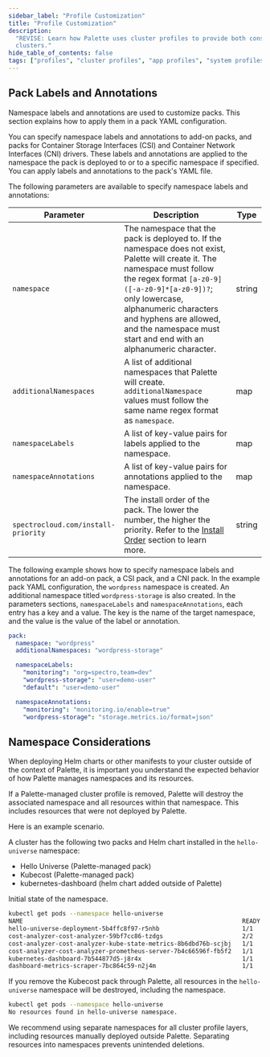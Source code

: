 ```yaml
---
sidebar_label: "Profile Customization"
title: "Profile Customization"
description:
  "REVISE: Learn how Palette uses cluster profiles to provide both consistency and flexibility across Kubernetes
  clusters."
hide_table_of_contents: false
tags: ["profiles", "cluster profiles", "app profiles", "system profiles"]
---
```


## Pack Labels and Annotations

Namespace labels and annotations are used to customize packs. This section explains how to apply them in a pack YAML
configuration.

You can specify namespace labels and annotations to add-on packs, and packs for Container Storage Interfaces (CSI) and
Container Network Interfaces (CNI) drivers. These labels and annotations are applied to the namespace the pack is
deployed to or to a specific namespace if specified. You can apply labels and annotations to the pack's YAML file.

The following parameters are available to specify namespace labels and annotations:

| **Parameter**                        | **Description**                                                                                                                                                                                                                                                                                                        | **Type** |
| ------------------------------------ | ---------------------------------------------------------------------------------------------------------------------------------------------------------------------------------------------------------------------------------------------------------------------------------------------------------------------- | -------- |
| `namespace`                          | The namespace that the pack is deployed to. If the namespace does not exist, Palette will create it. The namespace must follow the regex format `[a-z0-9]([-a-z0-9]*[a-z0-9])?`; only lowercase, alphanumeric characters and hyphens are allowed, and the namespace must start and end with an alphanumeric character. | string   |
| `additionalNamespaces`               | A list of additional namespaces that Palette will create. `additionalNamespace` values must follow the same name regex format as `namespace`.                                                                                                                                                                          | map      |
| `namespaceLabels`                    | A list of key-value pairs for labels applied to the namespace.                                                                                                                                                                                                                                                         | map      |
| `namespaceAnnotations`               | A list of key-value pairs for annotations applied to the namespace.                                                                                                                                                                                                                                                    | map      |
| ` spectrocloud.com/install-priority` | The install order of the pack. The lower the number, the higher the priority. Refer to the [Install Order](./cluster-profiles/create-cluster-profiles/create-addon-profile/create-addon-profile.md#install-order) section to learn more.                                                                               | string   |

The following example shows how to specify namespace labels and annotations for an add-on pack, a CSI pack, and a CNI
pack. In the example pack YAML configuration, the `wordpress` namespace is created. An additional namespace titled
`wordpress-storage` is also created. In the parameters sections, `namespaceLabels` and `namespaceAnnotations`, each
entry has a key and a value. The key is the name of the target namespace, and the value is the value of the label or
annotation.

```yaml
pack:
  namespace: "wordpress"
  additionalNamespaces: "wordpress-storage"

  namespaceLabels:
    "monitoring": "org=spectro,team=dev"
    "wordpress-storage": "user=demo-user"
    "default": "user=demo-user"

  namespaceAnnotations:
    "monitoring": "monitoring.io/enable=true"
    "wordpress-storage": "storage.metrics.io/format=json"
```

## Namespace Considerations

When deploying Helm charts or other manifests to your cluster outside of the context of Palette, it is important you
understand the expected behavior of how Palette manages namespaces and its resources.

If a Palette-managed cluster profile is removed, Palette will destroy the associated namespace and all resources within
that namespace. This includes resources that were not deployed by Palette.

Here is an example scenario.

A cluster has the following two packs and Helm chart installed in the `hello-universe` namespace:

- Hello Universe (Palette-managed pack)
- Kubecost (Palette-managed pack)
- kubernetes-dashboard (helm chart added outside of Palette)

Initial state of the namespace.

```bash
kubectl get pods --namespace hello-universe
NAME                                                             READY   STATUS    RESTARTS   AGE
hello-universe-deployment-5b4ffc8f97-r5nhb                       1/1     Running   0          3m50s
cost-analyzer-cost-analyzer-59bf7cc86-tzdgs                      2/2     Running   0          7m47s
cost-analyzer-cost-analyzer-kube-state-metrics-8b6dbd76b-scjbj   1/1     Running   0          7m47s
cost-analyzer-cost-analyzer-prometheus-server-7b4c66596f-fb5f2   1/1     Running   0          7m47s
kubernetes-dashboard-7b544877d5-j8r4x                            1/1     Running   0          10m13s
dashboard-metrics-scraper-7bc864c59-n2j4m                        1/1     Running   0          10m13s
```

If you remove the Kubecost pack through Palette, all resources in the `hello-universe` namespace will be destroyed,
including the namespace.

```bash
kubectl get pods --namespace hello-universe
No resources found in hello-universe namespace.
```

We recommend using separate namespaces for all cluster profile layers, including resources manually deployed outside
Palette. Separating resources into namespaces prevents unintended deletions.
